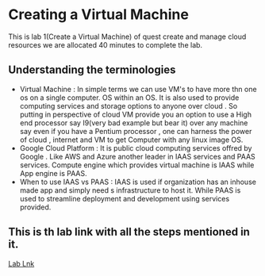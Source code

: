 # Creating a Virtual Machine
This is lab 1(Create a Virtual Machine) of quest create and manage cloud resources we are allocated 40 minutes to complete the lab.

## Understanding the terminologies

- Virtual Machine : In simple terms we can use VM's to have more thn one os on a single computer. OS within an OS. It is also used to provide computing services and storage options to anyone over cloud . So putting in perspective of cloud VM provide you an option to use a High end processor say I9(very bad example but bear it) over any machine say even if you have a Pentium processor , one can harness the power of cloud , internet and VM to get Computer with any linux image OS.
- Google Cloud Platform : It is public cloud computing services offred by Google . Like AWS and Azure another leader in IAAS services and PAAS services. Compute engine which provides virtual machine is IAAS while App engine is PAAS.
- When to use IAAS vs PAAS : IAAS is used if organization has an inhouse made app and simply need s infrastructure to host it. While PAAS is used to streamline deployment and development using services provided.



## This is th lab link with all the steps mentioned in it.
[Lab Lnk](https://google.qwiklabs.com/focuses/3563?parent=catalog#step4)
